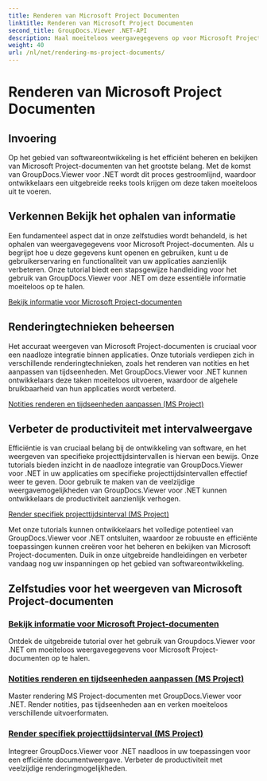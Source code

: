 ```yaml
---
title: Renderen van Microsoft Project Documenten
linktitle: Renderen van Microsoft Project Documenten
second_title: GroupDocs.Viewer .NET-API
description: Haal moeiteloos weergavegegevens op voor Microsoft Project-documenten met GroupDocs.Viewer voor .NET. Verbeter de productiviteit met veelzijdige renderingmogelijkheden.
weight: 40
url: /nl/net/rendering-ms-project-documents/
---
```


# Renderen van Microsoft Project Documenten

## Invoering

Op het gebied van softwareontwikkeling is het efficiënt beheren en bekijken van Microsoft Project-documenten van het grootste belang. Met de komst van GroupDocs.Viewer voor .NET wordt dit proces gestroomlijnd, waardoor ontwikkelaars een uitgebreide reeks tools krijgen om deze taken moeiteloos uit te voeren.

## Verkennen Bekijk het ophalen van informatie
Een fundamenteel aspect dat in onze zelfstudies wordt behandeld, is het ophalen van weergavegegevens voor Microsoft Project-documenten. Als u begrijpt hoe u deze gegevens kunt openen en gebruiken, kunt u de gebruikerservaring en functionaliteit van uw applicaties aanzienlijk verbeteren. Onze tutorial biedt een stapsgewijze handleiding voor het gebruik van GroupDocs.Viewer voor .NET om deze essentiële informatie moeiteloos op te halen.

[Bekijk informatie voor Microsoft Project-documenten](./get-view-info-ms-project/)

## Renderingtechnieken beheersen
Het accuraat weergeven van Microsoft Project-documenten is cruciaal voor een naadloze integratie binnen applicaties. Onze tutorials verdiepen zich in verschillende renderingtechnieken, zoals het renderen van notities en het aanpassen van tijdseenheden. Met GroupDocs.Viewer voor .NET kunnen ontwikkelaars deze taken moeiteloos uitvoeren, waardoor de algehele bruikbaarheid van hun applicaties wordt verbeterd.

[Notities renderen en tijdseenheden aanpassen (MS Project)](./render-notes-and-adjust-time-ms-project/)

## Verbeter de productiviteit met intervalweergave
Efficiëntie is van cruciaal belang bij de ontwikkeling van software, en het weergeven van specifieke projecttijdsintervallen is hiervan een bewijs. Onze tutorials bieden inzicht in de naadloze integratie van GroupDocs.Viewer voor .NET in uw applicaties om specifieke projecttijdsintervallen effectief weer te geven. Door gebruik te maken van de veelzijdige weergavemogelijkheden van GroupDocs.Viewer voor .NET kunnen ontwikkelaars de productiviteit aanzienlijk verhogen.

[Render specifiek projecttijdsinterval (MS Project)](./render-project-time-interval-ms-project/)

Met onze tutorials kunnen ontwikkelaars het volledige potentieel van GroupDocs.Viewer voor .NET ontsluiten, waardoor ze robuuste en efficiënte toepassingen kunnen creëren voor het beheren en bekijken van Microsoft Project-documenten. Duik in onze uitgebreide handleidingen en verbeter vandaag nog uw inspanningen op het gebied van softwareontwikkeling.
## Zelfstudies voor het weergeven van Microsoft Project-documenten
### [Bekijk informatie voor Microsoft Project-documenten](./get-view-info-ms-project/)
Ontdek de uitgebreide tutorial over het gebruik van Groupdocs.Viewer voor .NET om moeiteloos weergavegegevens voor Microsoft Project-documenten op te halen.
### [Notities renderen en tijdseenheden aanpassen (MS Project)](./render-notes-and-adjust-time-ms-project/)
Master rendering MS Project-documenten met GroupDocs.Viewer voor .NET. Render notities, pas tijdseenheden aan en verken moeiteloos verschillende uitvoerformaten.
### [Render specifiek projecttijdsinterval (MS Project)](./render-project-time-interval-ms-project/)
Integreer GroupDocs.Viewer voor .NET naadloos in uw toepassingen voor een efficiënte documentweergave. Verbeter de productiviteit met veelzijdige renderingmogelijkheden.